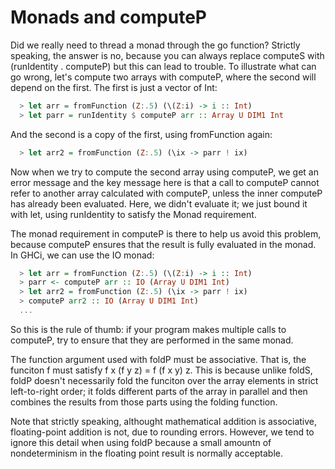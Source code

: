 # Monads and computeP

Did we really need to thread a monad through the go function? Strictly
speaking, the answer is no, because you can always replace computeS with
(runIdentity . computeP) but this can lead to trouble. To illustrate what can
go wrong, let's compute two arrays with computeP, where the second will depend
on the first. The first is just a vector of Int:

```haskell
  > let arr = fromFunction (Z:.5) (\(Z:i) -> i :: Int)
  > let parr = runIdentity $ computeP arr :: Array U DIM1 Int
```

And the second is a copy of the first, using fromFunction again:
```haskell
  > let arr2 = fromFunction (Z:.5) (\ix -> parr ! ix)
```
Now when we try to compute the second array using computeP, we get an error
message and the key message here is that a call to computeP cannot refer to
another array calculated with computeP, unless the inner computeP has already
been evaluated. Here, we didn't evaluate it; we just bound it with let, using
runIdentity to satisfy the Monad requirement.

The monad requirement in computeP is there to help us avoid this problem,
because computeP ensures that the result is fully evaluated in the monad. In
GHCi, we can use the IO monad:

```haskell
  > let arr = fromFunction (Z:.5) (\(Z:i) -> i :: Int)
  > parr <- computeP arr :: IO (Array U DIM1 Int)
  > let arr2 = fromFunction (Z:.5) (\ix -> parr ! ix)
  > computeP arr2 :: IO (Array U DIM1 Int)
  ...
```

So this is the rule of thumb: if your program makes multiple calls to computeP,
try to ensure that they are performed in the same monad.

The function argument used with foldP must be associative. That is, the
funciton f must satisfy f x (f y z) = f (f x y) z. This is because unlike
foldS, foldP doesn't necessarily fold the funciton over the array elements in
strict left-to-right order; it folds different parts of the array in parallel
and then combines the results from those parts using the folding function.

Note that strictly speaking, althought mathematical addition is associative,
floating-point addition is not, due to rounding errors. However, we tend to
ignore this detail when using foldP because a small amountn of nondeterminism
in the floating point result is normally acceptable.


